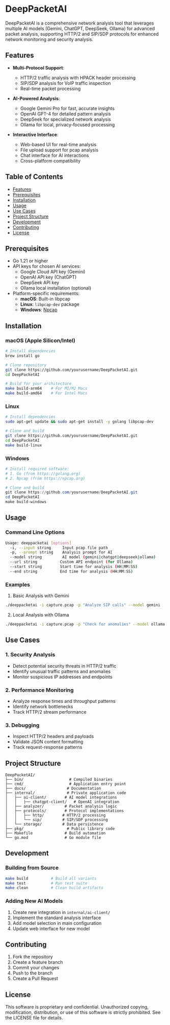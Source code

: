 # DeepPacketAI

DeepPacketAI is a comprehensive network analysis tool that leverages multiple AI models (Gemini, ChatGPT, DeepSeek, Ollama) for advanced packet analysis, supporting HTTP/2 and SIP/SDP protocols for enhanced network monitoring and security analysis.

## Features

- **Multi-Protocol Support**: 
  - HTTP/2 traffic analysis with HPACK header processing
  - SIP/SDP analysis for VoIP traffic inspection
  - Real-time packet processing
  
- **AI-Powered Analysis**:
  - Google Gemini Pro for fast, accurate insights
  - OpenAI GPT-4 for detailed pattern analysis
  - DeepSeek for specialized network analysis
  - Ollama for local, privacy-focused processing

- **Interactive Interface**:
  - Web-based UI for real-time analysis
  - File upload support for pcap analysis
  - Chat interface for AI interactions
  - Cross-platform compatibility

## Table of Contents

- [Features](#features)
- [Prerequisites](#prerequisites)
- [Installation](#installation)
- [Usage](#usage)
- [Use Cases](#use-cases)
- [Project Structure](#project-structure)
- [Development](#development)
- [Contributing](#contributing)
- [License](#license)

## Prerequisites

- Go 1.21 or higher
- API keys for chosen AI services:
  - Google Cloud API key (Gemini)
  - OpenAI API key (ChatGPT)
  - DeepSeek API key
  - Ollama local installation (optional)
- Platform-specific requirements:
  - **macOS**: Built-in libpcap
  - **Linux**: `libpcap-dev` package
  - **Windows**: [Npcap](https://npcap.com/)

## Installation

### macOS (Apple Silicon/Intel)
```bash
# Install dependencies
brew install go

# Clone repository
git clone https://github.com/yourusername/DeepPacketAI.git
cd DeepPacketAI

# Build for your architecture
make build-arm64    # For M1/M2 Macs
make build-amd64    # For Intel Macs
```

### Linux
```bash
# Install dependencies
sudo apt-get update && sudo apt-get install -y golang libpcap-dev

# Clone and build
git clone https://github.com/yourusername/DeepPacketAI.git
cd DeepPacketAI
make build-linux
```

### Windows
```powershell
# Install required software:
# 1. Go (from https://golang.org)
# 2. Npcap (from https://npcap.org)

# Clone and build
git clone https://github.com/yourusername/DeepPacketAI.git
cd DeepPacketAI
make build-windows
```

## Usage

### Command Line Options
```bash
Usage: deeppacketai [options]
  -i, --input string     Input pcap file path
  -p, --prompt string    Analysis prompt for AI
  --model string         AI model (gemini|chatgpt|deepseek|ollama)
  --url string          Custom API endpoint (for Ollama)
  --start string        Start time for analysis (HH:MM:SS)
  --end string          End time for analysis (HH:MM:SS)
```

### Examples

1. Basic Analysis with Gemini
```bash
./deeppacketai -i capture.pcap -p "Analyze SIP calls" --model gemini
```

2. Local Analysis with Ollama
```bash
./deeppacketai -i capture.pcap -p "Check for anomalies" --model ollama --url http://localhost:11434
```

## Use Cases

### 1. Security Analysis
- Detect potential security threats in HTTP/2 traffic
- Identify unusual traffic patterns and anomalies
- Monitor suspicious IP addresses and endpoints

### 2. Performance Monitoring
- Analyze response times and throughput patterns
- Identify network bottlenecks
- Track HTTP/2 stream performance

### 3. Debugging
- Inspect HTTP/2 headers and payloads
- Validate JSON content formatting
- Track request-response patterns

## Project Structure
```
DeepPacketAI/
├── bin/                    # Compiled binaries
├── cmd/                    # Application entry point
├── docs/                  # Documentation
├── internal/              # Private application code
│   ├── ai-client/        # AI model integrations
│   │   ├── chatgpt-client/   # OpenAI integration
│   ├── analyzer/         # Packet analysis logic
│   ├── protocols/        # Protocol implementations
│   │   ├── http/        # HTTP/2 processing
│   │   └── sip/         # SIP/SDP processing
│   └── storage/         # Data persistence
├── pkg/                   # Public library code
├── Makefile              # Build automation
└── go.mod                # Go module file
```

## Development

### Building from Source
```bash
make build          # Build all variants
make test           # Run test suite
make clean          # Clean build artifacts
```

### Adding New AI Models
1. Create new integration in `internal/ai-client/`
2. Implement the standard analysis interface
3. Add model selection in main configuration
4. Update web interface for new model

## Contributing

1. Fork the repository
2. Create a feature branch
3. Commit your changes
4. Push to the branch
5. Create a Pull Request

## License

This software is proprietary and confidential. Unauthorized copying, modification, distribution, or use of this software is strictly prohibited. See the LICENSE file for details.